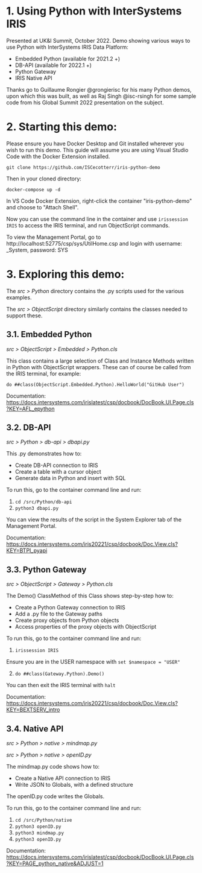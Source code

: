 # 1. Using Python with InterSystems IRIS
Presented at UK&I Summit, October 2022.
Demo showing various ways to use Python with InterSystems IRIS Data Platform:
* Embedded Python (available for 2021.2 +)
* DB-API (available for 2022.1 +)
* Python Gateway
* IRIS Native API

Thanks go to Guillaume Rongier @grongierisc for his many Python demos, upon which this was built, as well as Raj Singh @isc-rsingh for some sample code from his Global Summit 2022 presentation on the subject.

# 2. Starting this demo:
Please ensure you have Docker Desktop and Git installed wherever you wish to run this demo. This guide will assume you are using Visual Studio Code with the Docker Extension installed.

``` 
git clone https://github.com/ISCecotterr/iris-python-demo 
```

Then in your cloned directory:

```
docker-compose up -d 
```

In VS Code Docker Extension, right-click the container "iris-python-demo" and choose to "Attach Shell".

Now you can use the command line in the container and use ```irissession IRIS``` to access the IRIS terminal, and run ObjectScript commands.

To view the Management Portal, go to http://localhost:52775/csp/sys/UtilHome.csp and login with username: _System, password: SYS

# 3. Exploring this demo:
The *src > Python* directory contains the .py scripts used for the various examples.

The *src > ObjectScript* directory similarly contains the classes needed to support these.

## 3.1. Embedded Python
*src > ObjectScript > Embedded > Python.cls*

This class contains a large selection of Class and Instance Methods written in Python with ObjectScript wrappers. These can of course be called from the IRIS terminal, for example:

```do ##class(ObjectScript.Embedded.Python).HelloWorld("GitHub User")```

Documentation: https://docs.intersystems.com/irislatest/csp/docbook/DocBook.UI.Page.cls?KEY=AFL_epython 

## 3.2. DB-API
*src > Python > db-api > dbapi.py*

This .py demonstrates how to:
* Create DB-API connection to IRIS
* Create a table with a cursor object
* Generate data in Python and insert with SQL

To run this, go to the container command line and run:
1. ```cd /src/Python/db-api```
2. ```python3 dbapi.py```

You can view the results of the script in the System Explorer tab of the Management Portal.

Documentation: https://docs.intersystems.com/iris20221/csp/docbook/Doc.View.cls?KEY=BTPI_pyapi

## 3.3. Python Gateway
*src > ObjectScript > Gateway > Python.cls*

The Demo() ClassMethod of this Class shows step-by-step how to:
* Create a Python Gateway connection to IRIS
* Add a .py file to the Gateway paths
* Create proxy objects from Python objects
* Access properties of the proxy objects with ObjectScript

To run this, go to the container command line and run:
1. ```irissession IRIS```

Ensure you are in the USER namespace with ```set $namespace = "USER"```

2. ```do ##class(Gateway.Python).Demo()```

You can then exit the IRIS terminal with ```halt```

Documentation: https://docs.intersystems.com/iris20221/csp/docbook/Doc.View.cls?KEY=BEXTSERV_intro


## 3.4. Native API
*src > Python > native > mindmap.py*

*src > Python > native > openID.py*

The mindmap.py code shows how to:
* Create a Native API connection to IRIS
* Write JSON to Globals, with a defined structure

The openID.py code writes the Globals.

To run this, go to the container command line and run:
1. ```cd /src/Python/native```
2. ```python3 openID.py```
3. ```python3 mindmap.py```
4. ```python3 openID.py```

Documentation: https://docs.intersystems.com/irislatest/csp/docbook/DocBook.UI.Page.cls?KEY=PAGE_python_native&ADJUST=1